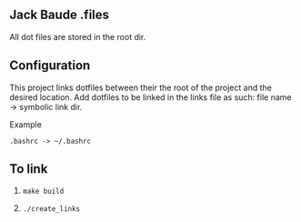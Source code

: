## Jack Baude .files

All dot files are stored in the root dir.

## Configuration

This project links dotfiles between their the root of the project and the desired location.
Add dotfiles to be linked in the links file as such: file name -> symbolic link dir.

Example

`.bashrc -> ~/.bashrc`

## To link

1. `make build`

2. `./create_links`
